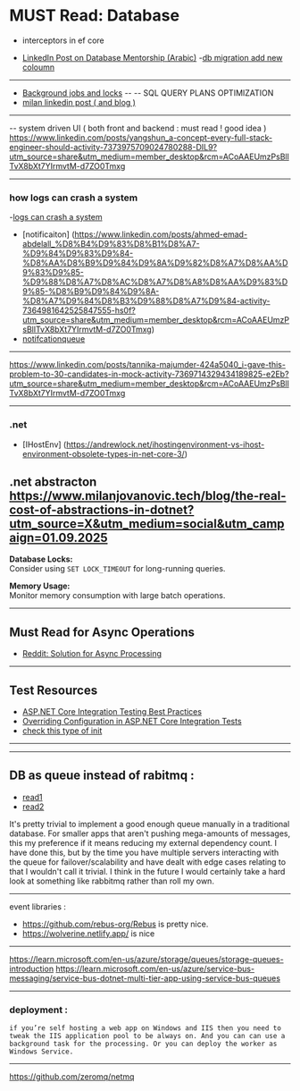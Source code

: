 # MUST Read: Database

- interceptors in ef core

- [LinkedIn Post on Database Mentorship (Arabic)](https://www.linkedin.com/posts/ahmed-emad-abdelall_%D9%81%D9%8A-%D8%A7%D9%84%D9%85%D9%86%D8%AA%D9%88%D8%B1%D8%B4%D9%8A%D8%A8-%D9%81%D9%8A-%D8%A7%D9%84%D8%AC%D8%B2%D8%A1-%D8%A7%D9%84%D8%AE%D8%A7%D8%B5-%D8%A8%D8%A7%D9%84%D9%80-database-activity-7368965607087607810-qdrH?originalSubdomain=ae) -[db migration add new coloumn](https://www.linkedin.com/posts/muhammedatif_%D8%B3%D8%A4%D8%A7%D9%84-%D8%A7%D9%86%D8%AA%D8%B1%D9%81%D9%8A%D9%88-%D9%84%D9%88-%D8%A7%D8%AD%D9%86%D8%A7-%D8%B9%D9%86%D8%AF%D9%86%D8%A7-table-%D9%83%D8%A8%D9%8A%D8%B1-%D8%AC%D8%AF%D8%A7-activity-7371112657350897664-S83B?utm_source=share&utm_medium=member_ios&rcm=ACoAAEUmzPsBllTvX8bXt7YIrmvtM-d7ZO0Tmxg)

---
- [Background jobs and locks](https://www.linkedin.com/posts/mustafa-kamal-ab681875_concurrency-handling-for-pulling-central-ugcPost-7371629869471850497-Jy-3?utm_source=share&utm_medium=member_ios&rcm=ACoAAEUmzPsBllTvX8bXt7YIrmvtM-d7ZO0Tmxg)
--
--
SQL QUERY PLANS  OPTIMIZATION 
- [milan linkedin post ( and blog ) ](https://www.linkedin.com/feed/?highlightedUpdateUrn=urn%3Ali%3Aactivity%3A7373298904362110976&highlightedUpdateType=REACTIONS_BY_YOUR_NETWORK&origin=REACTIONS_BY_YOUR_NETWORK&showCommentBox=true)

----

-- system driven UI ( both front and backend : must read ! good idea ) https://www.linkedin.com/posts/yangshun_a-concept-every-full-stack-engineer-should-activity-7373975709024780288-DIL9?utm_source=share&utm_medium=member_desktop&rcm=ACoAAEUmzPsBllTvX8bXt7YIrmvtM-d7ZO0Tmxg 

---


### how logs can crash a system

-[logs can crash a system](https://www.linkedin.com/posts/ahmed-emad-abdelall_%D8%A7%D8%AC%D8%A7%D8%A8%D8%A9-%D8%B3%D9%88%D8%A7%D9%84-%D8%A7%D9%86%D8%AA%D8%B1%D9%81%D9%8A%D9%88-%D9%87%D9%84-%D8%AA%D8%AA%D8%AE%D9%8A%D9%84-%D8%A5%D9%86-%D8%A7%D9%84%D9%80-log-file-activity-7370437688719650816-Wmvj?utm_source=share&utm_medium=member_desktop&rcm=ACoAAEUmzPsBllTvX8bXt7YIrmvtM-d7ZO0Tmxg)

- [notificaiton] (https://www.linkedin.com/posts/ahmed-emad-abdelall_%D8%B4%D9%83%D8%B1%D8%A7-%D9%84%D9%83%D9%84-%D8%AA%D8%B9%D9%84%D9%8A%D9%82%D8%A7%D8%AA%D9%83%D9%85-%D9%88%D8%A7%D8%AC%D8%A7%D8%A8%D8%AA%D9%83%D9%85-%D8%B9%D9%84%D9%8A-%D8%A7%D9%84%D8%B3%D9%88%D8%A7%D9%84-activity-7364981642525847555-hs0f?utm_source=share&utm_medium=member_desktop&rcm=ACoAAEUmzPsBllTvX8bXt7YIrmvtM-d7ZO0Tmxg)
- [notifcationqueue](https://www.linkedin.com/feed/update/urn:li:activity:7369750790292303872/)

---

https://www.linkedin.com/posts/tannika-majumder-424a5040_i-gave-this-problem-to-30-candidates-in-mock-activity-7369714329434189825-e2Eb?utm_source=share&utm_medium=member_desktop&rcm=ACoAAEUmzPsBllTvX8bXt7YIrmvtM-d7ZO0Tmxg

---

### .net

- [IHostEnv] (https://andrewlock.net/ihostingenvironment-vs-ihost-environment-obsolete-types-in-net-core-3/)

## .net abstracton https://www.milanjovanovic.tech/blog/the-real-cost-of-abstractions-in-dotnet?utm_source=X&utm_medium=social&utm_campaign=01.09.2025

**Database Locks:**  
Consider using `SET LOCK_TIMEOUT` for long-running queries.

**Memory Usage:**  
Monitor memory consumption with large batch operations.

---

## Must Read for Async Operations

- [Reddit: Solution for Async Processing](https://www.reddit.com/r/dotnet/comments/1g9c8lu/looking_for_a_solution_for_async_processing_of/)

---

## Test Resources

- [ASP\.NET Core Integration Testing Best Practices](https://antondevtips.com/blog/asp-net-core-integration-testing-best-practises)
- [Overriding Configuration in ASP\.NET Core Integration Tests](https://blog.markvincze.com/overriding-configuration-in-asp-net-core-integration-tests/)
- [check this type of init ](https://github.com/iayti/CleanArchitecture/blob/master/tests/CleanArchitecture.Application.IntegrationTests/Testing.cs)

---

---

## DB as queue instead of rabitmq :

- [read1](https://dagster.io/blog/skip-kafka-use-postgres-message-queue)
- [read2](https://en.m.wikipedia.org/wiki/Change_data_capture)

It's pretty trivial to implement a good enough queue manually in a traditional database.
For smaller apps that aren't pushing mega-amounts of messages, this my preference if it means reducing my external dependency count.
I have done this, but by the time you have multiple servers interacting with the queue for failover/scalability and have dealt with edge cases relating to that I wouldn't call it trivial. I think in the future I would certainly take a hard look at something like rabbitmq rather than roll my own.

---

event libraries :

- https://github.com/rebus-org/Rebus is pretty nice.
- https://wolverine.netlify.app/ is nice

---

https://learn.microsoft.com/en-us/azure/storage/queues/storage-queues-introduction
https://learn.microsoft.com/en-us/azure/service-bus-messaging/service-bus-dotnet-multi-tier-app-using-service-bus-queues

---

### deployment :

    if you’re self hosting a web app on Windows and IIS then you need to tweak the IIS application pool to be always on. And you can can use a background task for the processing. Or you can deploy the worker as Windows Service.

---

https://github.com/zeromq/netmq
